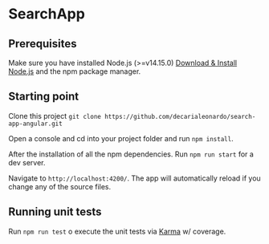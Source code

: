 # SearchApp

## Prerequisites

Make sure you have installed Node.js (>=v14.15.0) [Download & Install Node.js](https://nodejs.org/en/download/) and the npm package manager.

## Starting point

Clone this project
`git clone https://github.com/decarialeonardo/search-app-angular.git`

Open a console and cd into your project folder and run `npm install`.

After the installation of all the npm dependencies. Run `npm run start` for a dev server.

Navigate to `http://localhost:4200/`. The app will automatically reload if you change any of the source files.

## Running unit tests

Run `npm run test` o execute the unit tests via [Karma](https://karma-runner.github.io) w/ coverage.
